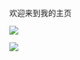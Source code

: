 欢迎来到我的主页

![](https://github-readme-stats.vercel.app/api/top-langs/?username=kkkknn&theme=light&layout=compact)

![](https://github-readme-stats.vercel.app/api?username=kkkknn&show_icons=true&theme=light&count_private=true)
